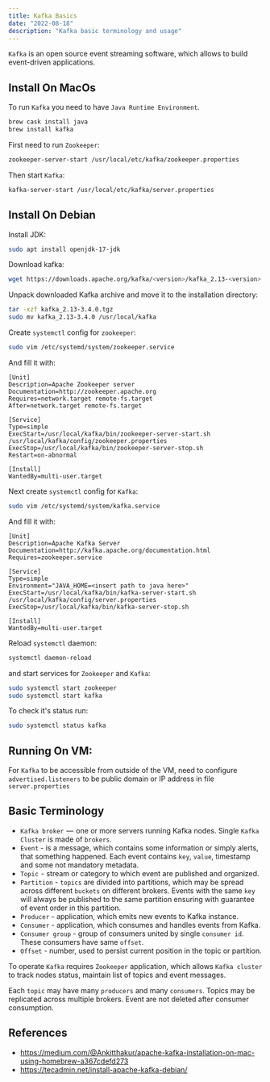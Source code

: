 ```yaml
---
title: Kafka Basics
date: "2022-08-18"
description: "Kafka basic terminology and usage"
---
```


`Kafka` is an open source event streaming software, which allows to build event-driven applications.

## Install On MacOs

To run `Kafka` you need to have `Java Runtime Environment`.

```bash
brew cask install java
brew install kafka
```

First need to run `Zookeeper`:

```bash
zookeeper-server-start /usr/local/etc/kafka/zookeeper.properties
```

Then start `Kafka`:

```bash
kafka-server-start /usr/local/etc/kafka/server.properties
```

## Install On Debian

Install JDK:

```bash
sudo apt install openjdk-17-jdk
```

Download kafka:

```bash
wget https://downloads.apache.org/kafka/<version>/kafka_2.13-<version>.tgz
```

Unpack downloaded Kafka archive and move it to the installation directory:

```bash
tar -xzf kafka_2.13-3.4.0.tgz
sudo mv kafka_2.13-3.4.0 /usr/local/kafka
```

Create `systemctl` config for `zookeeper`:

```bash
sudo vim /etc/systemd/system/zookeeper.service
```

And fill it with:

```
[Unit]
Description=Apache Zookeeper server
Documentation=http://zookeeper.apache.org
Requires=network.target remote-fs.target
After=network.target remote-fs.target

[Service]
Type=simple
ExecStart=/usr/local/kafka/bin/zookeeper-server-start.sh /usr/local/kafka/config/zookeeper.properties
ExecStop=/usr/local/kafka/bin/zookeeper-server-stop.sh
Restart=on-abnormal

[Install]
WantedBy=multi-user.target
```

Next create `systemctl` config for `Kafka`:

```bash
sudo vim /etc/systemd/system/kafka.service
```

And fill it with:

```
[Unit]
Description=Apache Kafka Server
Documentation=http://kafka.apache.org/documentation.html
Requires=zookeeper.service

[Service]
Type=simple
Environment="JAVA_HOME=<insert path to java here>"
ExecStart=/usr/local/kafka/bin/kafka-server-start.sh /usr/local/kafka/config/server.properties
ExecStop=/usr/local/kafka/bin/kafka-server-stop.sh

[Install]
WantedBy=multi-user.target
```

Reload `systemctl` daemon:

```bash
systemctl daemon-reload
```

and start services for `Zookeeper` and `Kafka`:

```bash
sudo systemctl start zookeeper
sudo systemctl start kafka
```

To check it's status run:

```bash
sudo systemctl status kafka
```

## Running On VM:

For `Kafka` to be accessible from outside of the VM, need to configure `advertised.listeners` to be public domain or IP address
in file `server.properties`

## Basic Terminology

- `Kafka broker`  —  one or more servers running Kafka nodes. Single `Kafka Cluster` is made of `brokers`.
- `Event` - is a message, which contains some information or simply alerts, that something happened.
  Each event contains `key`, `value`, timestamp and some not mandatory metadata.
- `Topic`  - stream or category to which event are published and organized.
- `Partition` - `topics` are divided into partitions, which may be spread across different `buckets`
  on different brokers. Events with the same `key` will always be published to the same partition
  ensuring with guarantee of event order in this partition.
- `Producer` - application, which emits new events to Kafka instance.
- `Consumer` - application, which consumes and handles events from Kafka.
- `Consumer group` - group of consumers united by single `consumer id`. These consumers have same `offset`.
- `Offset` - number, used to persist current position in the topic or partition.

To operate `Kafka` requires `Zookeeper` application, which allows `Kafka cluster` to track nodes status,
maintain list of topics and event messages.

Each `topic` may have many `producers` and many `consumers`. Topics may be replicated across multiple brokers.
Event are not deleted after consumer consumption.

## References

- https://medium.com/@Ankitthakur/apache-kafka-installation-on-mac-using-homebrew-a367cdefd273
- https://tecadmin.net/install-apache-kafka-debian/
